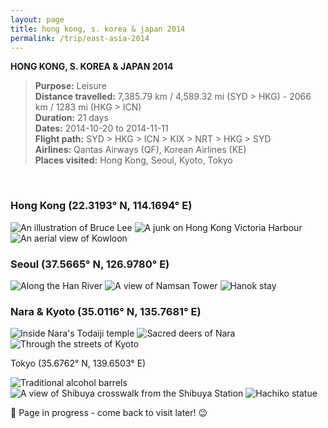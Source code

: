 ```yaml
---
layout: page
title: hong kong, s. korea & japan 2014
permalink: /trip/east-asia-2014
---
```


<b>HONG KONG, S. KOREA & JAPAN 2014</b>

<blockquote>
<b>Purpose:</b> Leisure<br />
<b>Distance travelled:</b> 7,385.79 km / 4,589.32 mi (SYD > HKG) - 2066 km / 1283 mi (HKG > ICN)<br />
<b>Duration:</b> 21 days<br />
<b>Dates:</b> 2014-10-20 to 2014-11-11<br />
<b>Flight path:</b> SYD > HKG > ICN > KIX > NRT > HKG > SYD <br />
<b>Airlines:</b> Qantas Airways (QF), Korean Airlines (KE)<br />
<b>Places visited:</b> Hong Kong, Seoul, Kyoto, Tokyo
</blockquote>

<br />

### Hong Kong (22.3193° N, 114.1694° E)

<img src="/assets/2014-hk-001.jpg" alt="An illustration of Bruce Lee">

<img src="/assets/2014-hk-002.jpg" alt="A junk on Hong Kong Victoria Harbour">

<img src="/assets/2014-hk-003.jpg" alt="An aerial view of Kowloon">

<br />

### Seoul (37.5665° N, 126.9780° E)

<img src="/assets/2014-skorea-001.jpg" alt="Along the Han River">

<img src="/assets/2014-skorea-002.jpg" alt="A view of Namsan Tower">

<img src="/assets/2014-skorea-003.jpg" alt="Hanok stay">

<br />

### Nara & Kyoto (35.0116° N, 135.7681° E)<br />

<img src="/assets/2014-nara-001.jpg" alt="Inside Nara's Todaiji temple">

<img src="/assets/2014-nara-002.jpg" alt="Sacred deers of Nara">

<img src="/assets/2014-kyoto-002.jpg" alt="Through the streets of Kyoto">

<br />

Tokyo (35.6762° N, 139.6503° E)

<img src="/assets/2014-tokyo-001.jpg" alt="Traditional alcohol barrels">

<img src="/assets/2014-tokyo-002.jpg" alt="A view of Shibuya crosswalk from the Shibuya Station">

<img src="/assets/2014-tokyo-003.jpg" alt="Hachiko statue">

🚧 Page in progress - come back to visit later! 😉

<style>
  .wrapper {
    max-width: 58em;
  }
</style>